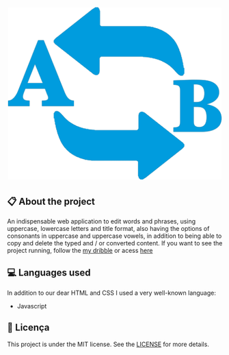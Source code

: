 
<h1 align="center">
    <img src="imagens/icon.png" alt="Word Converter" width="500px" />
</h1>

## :clipboard: About the project

An indispensable web application to edit words and phrases, using uppercase, lowercase letters and title format, also having the options of consonants in uppercase and uppercase vowels, in addition to being able to copy and delete the typed and / or converted content. If you want to see the project running, follow the [my dribble](https://dribbble.com/shots/13531370-Word-Converter/attachments/5135365?mode=media) or acess [here](https://dribbble.com/)

## :computer: Languages used

In addition to our dear HTML and CSS I used a very well-known language:
* Javascript

## :book: Licença

This project is under the MIT license. See the [LICENSE](LICENSE.md) for more details.